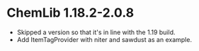 # ChemLib 1.18.2-2.0.8

- Skipped a version so that it's in line with the 1.19 build.
- Add ItemTagProvider with niter and sawdust as an example.